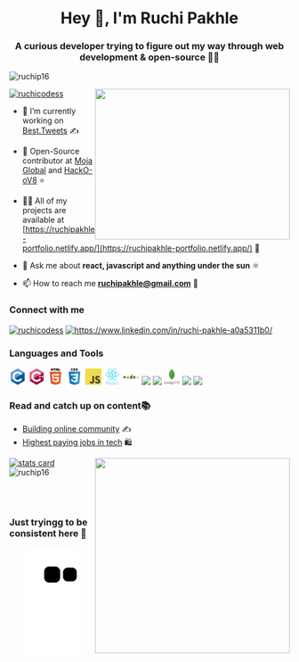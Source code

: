<h1 align="center">Hey 👋, I'm Ruchi Pakhle</h1>
<h3 align="center">A curious developer trying to figure out my way through web development & open-source 👩‍💻 </h3>

<p align="left"> <img src="https://komarev.com/ghpvc/?username=ruchip16&label=Profile%20views&color=0e75b6&style=flat" alt="ruchip16" /> </p>

 <img align="right" height="270px" width="350" src="https://user-images.githubusercontent.com/72685035/147284506-c53eae58-0243-4026-a850-f091f0833326.gif" />
 
<p align="left"> <a href="https://twitter.com/ruchicodess" target="blank"><img src="https://img.shields.io/twitter/follow/ruchicodess?logo=twitter&style=for-the-badge" alt="ruchicodess" /></a> </p>

- 🔭 I’m currently working on [Best.Tweets](https://github.com/Ruchip16/Best.Tweets) ✍️

- 👯 Open-Source contributor at [Moja Global](https://github.com/moja-global/moja_global_docs) and [HackO-oV8](https://github.com/scriptfoundation/HACK-OV8) ⭐

- 👨‍💻 All of my projects are available at [https://ruchipakhle-portfolio.netlify.app/](https://ruchipakhle-portfolio.netlify.app/) 📃

- 💬 Ask me about **react, javascript and anything under the sun** ⚛️

- 📫 How to reach me **ruchipakhle@gmail.com** 📧

<h3 align="left">Connect with me</h3>
<p align="left">
<a href="https://twitter.com/ruchicodess" target="blank"><img align="center" src="https://raw.githubusercontent.com/rahuldkjain/github-profile-readme-generator/master/src/images/icons/Social/twitter.svg" alt="ruchicodess" height="30" width="40" /></a>
<a href="https://www.linkedin.com/in/ruchi-pakhle-a0a5311b0/" target="blank"><img align="center" src="https://raw.githubusercontent.com/rahuldkjain/github-profile-readme-generator/master/src/images/icons/Social/linked-in-alt.svg" alt="https://www.linkedin.com/in/ruchi-pakhle-a0a5311b0/" height="30" width="40" /></a>
</p>

<h3 align="left">Languages and Tools</h3>

<code><img height="30" src="https://raw.githubusercontent.com/devicons/devicon/master/icons/c/c-original.svg"></code>
<code><img height="30" src="https://raw.githubusercontent.com/devicons/devicon/master/icons/cplusplus/cplusplus-original.svg"></code>
<code><img height="30" src="https://raw.githubusercontent.com/devicons/devicon/master/icons/html5/html5-original-wordmark.svg"></code>
<code><img height="30" src="https://raw.githubusercontent.com/devicons/devicon/master/icons/css3/css3-original-wordmark.svg"></code>
<code><img height="30" src="https://raw.githubusercontent.com/devicons/devicon/master/icons/javascript/javascript-original.svg"></code>
<code><img height="30" src="https://raw.githubusercontent.com/devicons/devicon/master/icons/react/react-original-wordmark.svg"></code>
<code><img height="30" src="https://raw.githubusercontent.com/devicons/devicon/master/icons/nodejs/nodejs-original-wordmark.svg"></code>
<code><img height="30" src="https://www.vectorlogo.zone/logos/git-scm/git-scm-icon.svg"></code>
<code><img height="30" src="https://www.vectorlogo.zone/logos/heroku/heroku-icon.svg"></code>
<code><img height="30" src="https://raw.githubusercontent.com/devicons/devicon/master/icons/mongodb/mongodb-original-wordmark.svg"></code>
<code><img height="30" src="https://www.vectorlogo.zone/logos/figma/figma-icon.svg"></code>
<code><img height="30" src="https://cdn.worldvectorlogo.com/logos/adobe-xd.svg"></code>

<h3 align="left">Read and catch up on content📚</h3>

- [Building online community](https://scholarshiptrack.org/2021/08/23/how-to-build-your-online-community/) ✍️
- [Highest paying jobs in tech](https://scholarshiptrack.org/2021/10/17/the-top-3-most-desired-highest-paying-jobs-in-the-tech-industry-for-2021/) 🛍️

<p>
<a align= "center" href="https://github.com/ruchip16">
  <img alt= "stats card" height="350px" width="350" src="https://github-readme-stats.vercel.app/api?username=Ruchip16&count_private=true&show_icons=true&theme=aura_dark&hide_rank=false" />
<!--   <img align="right" height="270px" width="350" src="https://user-images.githubusercontent.com/72685035/147284506-c53eae58-0243-4026-a850-f091f0833326.gif" /> -->
  <img align="right" height="350px" width="350" src="https://github-readme-streak-stats.herokuapp.com/?user=Ruchip16&theme=omni" /> </a>
  <img src="https://github-readme-stats.vercel.app/api/top-langs?username=ruchip16&show_icons=true&locale=en&layout=compact&theme=aura_dark" alt="ruchip16" /></a>
</p>

<br>

</br>

### Just tryingg to be consistent here 🐍 </h2>

<!-- ![ruchis snake gif](https://github.com/Ruchip16/Ruchip16/blob/output/github-contribution-grid-snake.gif) -->

<p align="center">
  <img src="https://github.com/Ruchip16/Ruchip16/blob/output/github-contribution-grid-snake.svg" alt="snake"></center>
</p>


 





